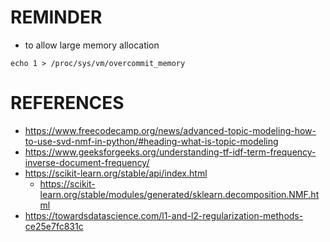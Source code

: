 # REMINDER
 - to allow large memory allocation
 ```
 echo 1 > /proc/sys/vm/overcommit_memory
 ```

 # REFERENCES
  - https://www.freecodecamp.org/news/advanced-topic-modeling-how-to-use-svd-nmf-in-python/#heading-what-is-topic-modeling
  - https://www.geeksforgeeks.org/understanding-tf-idf-term-frequency-inverse-document-frequency/
  - https://scikit-learn.org/stable/api/index.html
    - https://scikit-learn.org/stable/modules/generated/sklearn.decomposition.NMF.html 
  - https://towardsdatascience.com/l1-and-l2-regularization-methods-ce25e7fc831c
